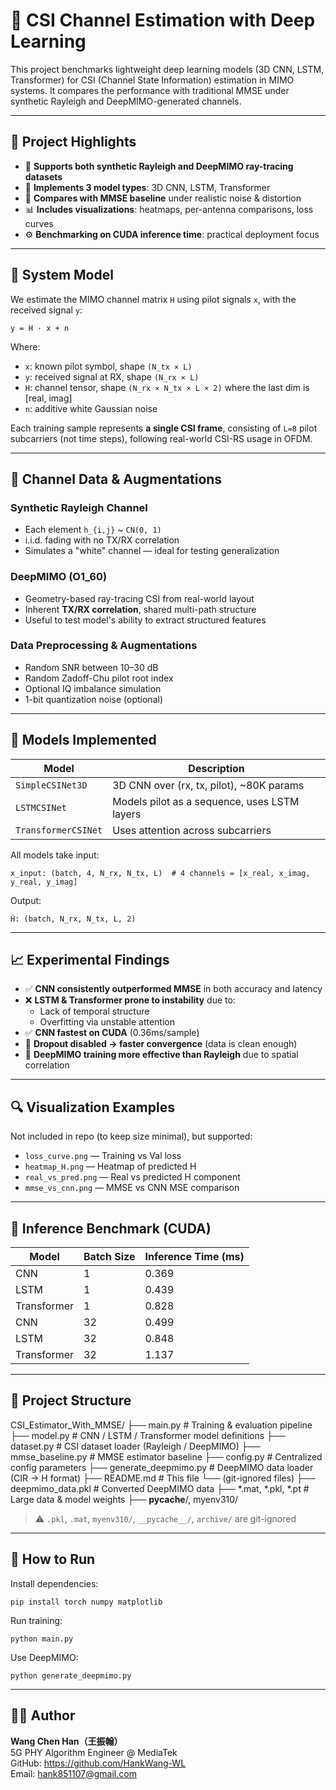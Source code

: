 # 📡 CSI Channel Estimation with Deep Learning

This project benchmarks lightweight deep learning models (3D CNN, LSTM, Transformer) for CSI (Channel State Information) estimation in MIMO systems. It compares the performance with traditional MMSE under synthetic Rayleigh and DeepMIMO-generated channels.

---

## 🧠 Project Highlights

- 📶 **Supports both synthetic Rayleigh and DeepMIMO ray-tracing datasets**
- 🧩 **Implements 3 model types**: 3D CNN, LSTM, Transformer
- 🧪 **Compares with MMSE baseline** under realistic noise & distortion
- 📊 **Includes visualizations**: heatmaps, per-antenna comparisons, loss curves
- ⚙️ **Benchmarking on CUDA inference time**: practical deployment focus

---

## 📐 System Model

We estimate the MIMO channel matrix `H` using pilot signals `x`, with the received signal `y`:

    y = H · x + n

Where:

- `x`: known pilot symbol, shape `(N_tx × L)`
- `y`: received signal at RX, shape `(N_rx × L)`
- `H`: channel tensor, shape `(N_rx × N_tx × L × 2)` where the last dim is [real, imag]
- `n`: additive white Gaussian noise

Each training sample represents **a single CSI frame**, consisting of `L=8` pilot subcarriers (not time steps), following real-world CSI-RS usage in OFDM.

---

## 🧪 Channel Data & Augmentations

### Synthetic Rayleigh Channel

- Each element `h_{i,j}` ~ `CN(0, 1)`
- i.i.d. fading with no TX/RX correlation
- Simulates a "white" channel — ideal for testing generalization

### DeepMIMO (O1_60)

- Geometry-based ray-tracing CSI from real-world layout
- Inherent **TX/RX correlation**, shared multi-path structure
- Useful to test model's ability to extract structured features

### Data Preprocessing & Augmentations

- Random SNR between 10–30 dB
- Random Zadoff-Chu pilot root index
- Optional IQ imbalance simulation
- 1-bit quantization noise (optional)

---

## 🧠 Models Implemented

| Model              | Description                                             |
|-------------------|---------------------------------------------------------|
| `SimpleCSINet3D`   | 3D CNN over (rx, tx, pilot), ~80K params                |
| `LSTMCSINet`       | Models pilot as a sequence, uses LSTM layers           |
| `TransformerCSINet`| Uses attention across subcarriers                      |

All models take input:

    x_input: (batch, 4, N_rx, N_tx, L)  # 4 channels = [x_real, x_imag, y_real, y_imag]

Output:

    Ĥ: (batch, N_rx, N_tx, L, 2)

---

## 📈 Experimental Findings

- ✅ **CNN consistently outperformed MMSE** in both accuracy and latency
- ❌ **LSTM & Transformer prone to instability** due to:
  - Lack of temporal structure
  - Overfitting via unstable attention
- ✅ **CNN fastest on CUDA** (0.36ms/sample)
- 🧊 **Dropout disabled → faster convergence** (data is clean enough)
- 📡 **DeepMIMO training more effective than Rayleigh** due to spatial correlation

---

## 🔍 Visualization Examples

Not included in repo (to keep size minimal), but supported:

- `loss_curve.png` — Training vs Val loss
- `heatmap_H.png` — Heatmap of predicted H
- `real_vs_pred.png` — Real vs predicted H component
- `mmse_vs_cnn.png` — MMSE vs CNN MSE comparison

---

## 🔬 Inference Benchmark (CUDA)

| Model       | Batch Size | Inference Time (ms) |
|-------------|------------|---------------------|
| CNN         | 1          | 0.369               |
| LSTM        | 1          | 0.439               |
| Transformer | 1          | 0.828               |
| CNN         | 32         | 0.499               |
| LSTM        | 32         | 0.848               |
| Transformer | 32         | 1.137               |

---

## 📁 Project Structure

CSI_Estimator_With_MMSE/
├── main.py               # Training & evaluation pipeline
├── model.py              # CNN / LSTM / Transformer model definitions
├── dataset.py            # CSI dataset loader (Rayleigh / DeepMIMO)
├── mmse_baseline.py      # MMSE estimator baseline
├── config.py             # Centralized config parameters
├── generate_deepmimo.py  # DeepMIMO data loader (CIR -> H format)
├── README.md             # This file
└── (git-ignored files)
    ├── deepmimo_data.pkl       # Converted DeepMIMO data
    ├── *.mat, *.pkl, *.pt      # Large data & model weights
    ├── __pycache__/, myenv310/



> ⚠️ `.pkl`, `.mat`, `myenv310/`, `__pycache__/`, `archive/` are git-ignored

---

## 🚀 How to Run

Install dependencies:

    pip install torch numpy matplotlib

Run training:

    python main.py

Use DeepMIMO:

    python generate_deepmimo.py

---

## 👨‍💻 Author

**Wang Chen Han（王振翰）**  
5G PHY Algorithm Engineer @ MediaTek  
GitHub: https://github.com/HankWang-WL  
Email: hank851107@gmail.com

